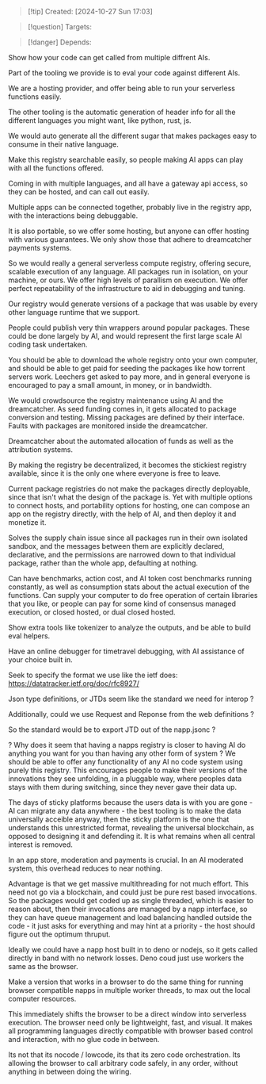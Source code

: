 
>[!tip] Created: [2024-10-27 Sun 17:03]

>[!question] Targets: 

>[!danger] Depends: 

Show how your code can get called from multiple diffrent AIs.

Part of the tooling we provide is to eval your code against different AIs.

We are a hosting provider, and offer being able to run your serverless functions easily.

The other tooling is the automatic generation of header info for all the different languages you might want, like python, rust, js.

We would auto generate all the different sugar that makes packages easy to consume in their native language.

Make this registry searchable easily, so people making AI apps can play with all the functions offered.

Coming in with multiple languages, and all have a gateway api access, so they can be hosted, and can call out easily.

Multiple apps can be connected together, probably live in the registry app, with the interactions being debuggable.

It is also portable, so we offer some hosting, but anyone can offer hosting with various guarantees.  We only show those that adhere to dreamcatcher payments systems.

So we would really a general serverless compute registry, offering secure, scalable execution of any language.  All packages run in isolation, on your machine, or ours.  We offer high levels of parallism on execution.  We offer perfect repeatability of the infrastructure to aid in debugging and tuning.

Our registry would generate versions of a package that was usable by every other language runtime that we support.

People could publish very thin wrappers around popular packages.  These could be done largely by AI, and would represent the first large scale AI coding task undertaken.

You should be able to download the whole registry onto your own computer, and should be able to get paid for seeding the packages like how torrent servers work.  Leechers get asked to pay more, and in general everyone is encouraged to pay a small amount, in money, or in bandwidth.

We would crowdsource the registry maintenance using AI and the dreamcatcher.  As seed funding comes in, it gets allocated to package conversion and testing.  Missing packages are defined by their interface.  Faults with packages are monitored inside the dreamcatcher.

Dreamcatcher about the automated allocation of funds as well as the attribution systems.

By making the registry be decentralized, it becomes the stickiest registry available, since it is the only one where everyone is free to leave.

Current package registries do not make the packages directly deployable, since that isn't what the design of the package is.  Yet with multiple options to connect hosts, and portability options for hosting, one can compose an app on the registry directly, with the help of AI, and then deploy it and monetize it.

Solves the supply chain issue since all packages run in their own isolated sandbox, and the messages between them are explicitly declared, declarative, and the permissions are narrowed down to that individual package, rather than the whole app, defaulting at nothing.

Can have benchmarks, action cost, and AI token cost benchmarks running constantly, as well as consumption stats about the actual execution of the functions.
Can supply your computer to do free operation of certain libraries that you like, or people can pay for some kind of consensus managed execution, or closed hosted, or dual closed hosted.

Show extra tools like tokenizer to analyze the outputs, and be able to build eval helpers.

Have an online debugger for timetravel debugging, with AI assistance of your choice built in.

Seek to specify the format we use like the ietf does: https://datatracker.ietf.org/doc/rfc8927/

Json type definitions, or JTDs seem like the standard we need for interop ?

Additionally, could we use Request and Reponse from the web definitions ?

So the standard would be to export JTD out of the napp.jsonc ?

? Why does it seem that having a napps registry is closer to having AI do anything you want for you than having any other form of system ?  We should be able to offer any functionality of any AI no code system using purely this registry.  This encourages people to make their versions of the innovations they see unfolding, in a pluggable way, where peoples data stays with them during switching, since they never gave their data up.

The days of sticky platforms because the users data is with you are gone - AI can migrate any data anywhere - the best tooling is to make the data universally acceible anyway, then the sticky platform is the one that understands this unrestricted format, revealing the universal blockchain, as opposed to designing it and defending it.  It is what remains when all central interest is removed.

In an app store, moderation and payments is crucial.  In an AI moderated system, this overhead reduces to near nothing.  

Advantage is that we get massive multithreading for not much effort.  This need not go via a blockchain, and could just be pure rest based invocations.  So the packages would get coded up as single threaded, which is easier to reason about, then their invocations are managed by a napp interface, so they can have queue management and load balancing handled outside the code - it just asks for everything and may hint at a priority - the host should figure out the optimum thruput.

Ideally we could have a napp host built in to deno or nodejs, so it gets called directly in band with no network losses.  Deno coud just use workers the same as the browser.

Make a version that works in a browser to do the same thing for running browser compatible napps in multiple worker threads, to max out  the local computer resources.

This immediately shifts the browser to be a direct window into serverless execution.  The browser need only be lightweight, fast, and visual.  It makes all programming languages directly compatible with browser based control and interaction, with no glue code in between.

Its not that its nocode / lowcode, its that its zero code orchestration.  Its allowing the browser to call arbitrary code safely, in any order, without anything in between doing the wiring.